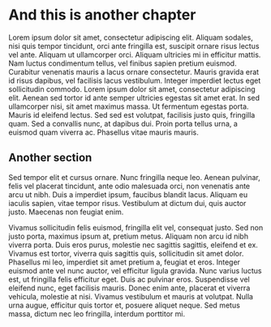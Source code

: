 # And this is another chapter

Lorem ipsum dolor sit amet, consectetur adipiscing elit. Aliquam sodales, nisi quis tempor tincidunt, orci ante fringilla est, suscipit ornare risus lectus vel ante. Aliquam ut ullamcorper orci. Aliquam ultricies mi in efficitur mattis. Nam luctus condimentum tellus, vel finibus sapien pretium euismod. Curabitur venenatis mauris a lacus ornare consectetur. Mauris gravida erat id risus dapibus, vel facilisis lacus vestibulum. Integer imperdiet lectus eget sollicitudin commodo. Lorem ipsum dolor sit amet, consectetur adipiscing elit. Aenean sed tortor id ante semper ultricies egestas sit amet erat. In sed ullamcorper nisi, sit amet maximus massa. Ut fermentum egestas porta. Mauris id eleifend lectus. Sed sed est volutpat, facilisis justo quis, fringilla quam. Sed a convallis nunc, at dapibus dui. Proin porta tellus urna, a euismod quam viverra ac. Phasellus vitae mauris mauris.

## Another section

Sed tempor elit et cursus ornare. Nunc fringilla neque leo. Aenean pulvinar, felis vel placerat tincidunt, ante odio malesuada orci, non venenatis ante arcu ut nibh. Duis a imperdiet ipsum, faucibus blandit lacus. Aliquam eu iaculis sapien, vitae tempor risus. Vestibulum at dictum dui, quis auctor justo. Maecenas non feugiat enim.

Vivamus sollicitudin felis euismod, fringilla elit vel, consequat justo. Sed non justo porta, maximus ipsum at, pretium metus. Aliquam non arcu id nibh viverra porta. Duis eros purus, molestie nec sagittis sagittis, eleifend et ex. Vivamus est tortor, viverra quis sagittis quis, sollicitudin sit amet dolor. Phasellus mi leo, imperdiet sit amet pretium a, feugiat et eros. Integer euismod ante vel nunc auctor, vel efficitur ligula gravida. Nunc varius luctus est, ut fringilla felis efficitur eget. Duis ac pulvinar eros. Suspendisse vel eleifend nunc, eget facilisis mauris. Donec enim ante, placerat et viverra vehicula, molestie at nisi. Vivamus vestibulum et mauris at volutpat. Nulla urna augue, efficitur quis tortor et, posuere aliquet neque. Sed metus massa, dictum nec leo fringilla, interdum porttitor mi.
